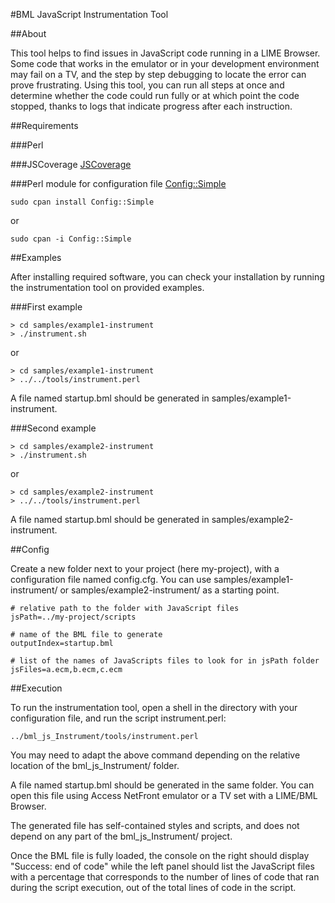 #BML JavaScript Instrumentation Tool

##About

This tool helps to find issues in JavaScript code running in a LIME Browser.
Some code that works in the emulator or in your development environment may
fail on a TV, and the step by step debugging to locate the error can prove
frustrating. Using this tool, you can run all steps at once and determine
whether the code could run fully or at which point the code stopped, thanks
to logs that indicate progress after each instruction.

##Requirements

###Perl

###JSCoverage
[JSCoverage](http://siliconforks.com/jscoverage/) 

###Perl module for configuration file
[Config::Simple](http://search.cpan.org/~sherzodr/Config-Simple-4.59/Simple.pm#SIMPLE_CONFIGURATION_FILE/) 

    sudo cpan install Config::Simple
or

    sudo cpan -i Config::Simple

##Examples

After installing required software, you can check your installation by running
the instrumentation tool on provided examples.

###First example

    > cd samples/example1-instrument
    > ./instrument.sh

or

    > cd samples/example1-instrument
    > ../../tools/instrument.perl

A file named startup.bml should be generated in samples/example1-instrument.

###Second example

    > cd samples/example2-instrument
    > ./instrument.sh

or

    > cd samples/example2-instrument
    > ../../tools/instrument.perl

A file named startup.bml should be generated in samples/example2-instrument.

##Config

Create a new folder next to your project (here my-project), with a
configuration file named config.cfg. You can use samples/example1-instrument/
or samples/example2-instrument/ as a starting point.

    # relative path to the folder with JavaScript files
    jsPath=../my-project/scripts

    # name of the BML file to generate
    outputIndex=startup.bml

    # list of the names of JavaScripts files to look for in jsPath folder
    jsFiles=a.ecm,b.ecm,c.ecm

##Execution

To run the instrumentation tool, open a shell in the directory with your
configuration file, and run the script instrument.perl:

    ../bml_js_Instrument/tools/instrument.perl

You may need to adapt the above command depending on the relative location
of the bml_js_Instrument/ folder.

A file named startup.bml should be generated in the same folder. You can open
this file using Access NetFront emulator or a TV set with a LIME/BML Browser.

The generated file has self-contained styles and scripts, and does not depend
on any part of the bml_js_Instrument/ project.

Once the BML file is fully loaded, the console on the right should display
"Success: end of code" while the left panel should list the JavaScript files
with a percentage that corresponds to the number of lines of code that ran
during the script execution, out of the total lines of code in the script.

